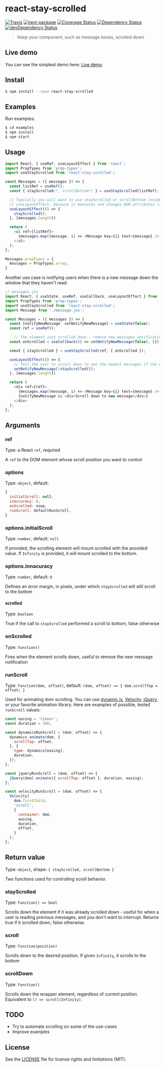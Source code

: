 # react-stay-scrolled

[![Travis][build-badge]][build]
[![npm package][npm-badge]][npm]
[![Coverage Status][coveralls-badge]][coveralls]
[![Dependency Status][dependency-status-badge]][dependency-status]
[![devDependency Status][dev-dependency-status-badge]][dev-dependency-status]

> Keep your component, such as message boxes, scrolled down

## Live demo

You can see the simplest demo here: [Live demo](https://codesandbox.io/s/6w5vx7yvwk)

## Install

```bash
$ npm install --save react-stay-scrolled
```

## Examples

Run examples:

```bash
$ cd examples
$ npm install
$ npm start
```

## Usage

```javascript
import React, { useRef, useLayoutEffect } from 'react';
import PropTypes from 'prop-types';
import useStayScrolled from 'react-stay-scrolled';

const Messages = ({ messages }) => {
  const listRef = useRef();
  const { stayScrolled/*, scrollBottom*/ } = useStayScrolled(listRef);

  // Typically you will want to use stayScrolled or scrollBottom inside
  // useLayoutEffect, because it measures and changes DOM attributes (scrollTop) directly
  useLayoutEffect(() => {
    stayScrolled();
  }, [messages.length])

  return (
    <ul ref={listRef}>
      {messages.map((message, i) => <Message key={i} text={message} />)}
    </ul>
  );
};

Messages.propTypes = {
  messages = PropTypes.array,
}
```

Another use case is notifying users when there is a new message down the window that they haven't read:

```javascript
// messages.jsx
import React, { useState, useRef, useCallback, useLayoutEffect } from 'react';
import PropTypes from 'prop-types';
import useStayScrolled from 'react-stay-scrolled';
import Message from './message.jsx';

const Messages = ({ messages }) => {
  const [notifyNewMessage, setNotifyNewMessage] = useState(false);
  const ref = useRef();

    // The element just scrolled down - remove new messages notification, if any
  const onScrolled = useCallback(() => setNotifyNewMessage(false), []);

  const { stayScrolled } = useStayScrolled(ref, { onScrolled });

  useLayoutEffect(() => {
    // Tell the user to scroll down to see the newest messages if the element wasn't scrolled down
    setNotifyNewMessage(!stayScrolled());
  }, [messages.length])

  return (
    <div ref={ref}>
      {messages.map((message, i) => <Message key={i} text={message} />)}
      {notifyNewMessage && <div>Scroll down to new message</div>}
    </div>
  );
};
```

## Arguments

### ref

Type: a React `ref`, required

A `ref` to the DOM element whose scroll position you want to control

### options

Type: `object`, default:

```javascript
{
  initialScroll: null,
  inaccuracy: 0,
  onScrolled: noop,
  runScroll: defaultRunScroll,
}
```

### options.initialScroll

Type: `number`, default: `null`

If provided, the scrolling element will mount scrolled with the provided value. If `Infinity` is provided, it will mount scrolled to the bottom.

### options.innacuracy

Type: `number`, default: `0`

Defines an error margin, in pixels, under which `stayScrolled` will still scroll to the bottom

#### scrolled

Type: `boolean`

True if the call to `stayScrolled` performed a scroll to bottom, false otherwise

### onScrolled

Type: `function()`

Fires when the element scrolls down, useful to remove the new message notification

### runScroll

Type: `function(dom, offset)`, default: `(dom, offset) => { dom.scrollTop = offset; }`

Used for animating dom scrolling. You can use [dynamic.js](http://dynamicsjs.com/), [Velocity](https://github.com/julianshapiro/velocity), [jQuery](https://jquery.com/), or your favorite animation library. Here are examples of possible, tested `runScroll` values:

```js
const easing = 'linear';
const duration = 100;

const dynamicsRunScroll = (dom, offset) => {
  dynamics.animate(dom, {
    scrollTop: offset,
  }, {
    type: dynamics[easing],
    duration,
  });
};

const jqueryRunScroll = (dom, offset) => {
  jQuery(dom).animate({ scrollTop: offset }, duration, easing);
};

const velocityRunScroll = (dom, offset) => {
  Velocity(
    dom.firstChild,
    'scroll',
    {
      container: dom,
      easing,
      duration,
      offset,
    }
  );
};
```

## Return value

Type: `object`, shape: `{ stayScrolled, scrollBottom }`

Two functions used for controlling scroll behavior.

### stayScrolled

Type: `function() => bool`

Scrolls down the element if it was already scrolled down - useful for when a user is reading previous messages, and you don't want to interrupt. Returns true if it scrolled down, false otherwise.

### scroll

Type: `function(position)`

Scrolls down to the desired position. If given `Infinity`, it scrolls to the bottom

### scrollDown

Type: `function()`

Scrolls down the wrapper element, regardless of current position. Equivalent to `() => scroll(Infinity)`.

## TODO

* Try to automate scrolling on some of the use-cases
* Improve examples

## License

See the [LICENSE](LICENSE.md) file for license rights and limitations (MIT).

[build-badge]: https://img.shields.io/travis/perrin4869/react-stay-scrolled/master.svg?style=flat-square
[build]: https://travis-ci.org/perrin4869/react-stay-scrolled

[npm-badge]: https://img.shields.io/npm/v/react-stay-scrolled.svg?style=flat-square
[npm]: https://www.npmjs.org/package/react-stay-scrolled

[coveralls-badge]: https://img.shields.io/coveralls/perrin4869/react-stay-scrolled/master.svg?style=flat-square
[coveralls]: https://coveralls.io/r/perrin4869/react-stay-scrolled

[dependency-status-badge]: https://david-dm.org/perrin4869/react-stay-scrolled.svg?style=flat-square
[dependency-status]: https://david-dm.org/perrin4869/react-stay-scrolled

[dev-dependency-status-badge]: https://david-dm.org/perrin4869/react-stay-scrolled/dev-status.svg?style=flat-square
[dev-dependency-status]: https://david-dm.org/perrin4869/react-stay-scrolled#info=devDependencies
